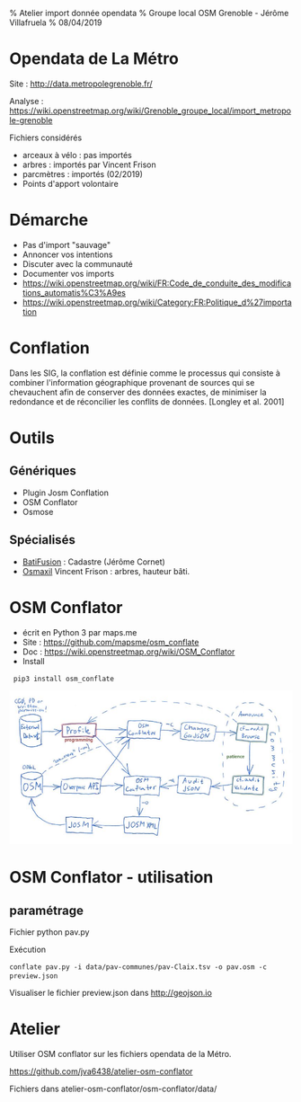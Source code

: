 % Atelier import donnée opendata
% Groupe local OSM Grenoble - Jérôme Villafruela
% 08/04/2019

# Opendata de La Métro

Site : http://data.metropolegrenoble.fr/

Analyse : https://wiki.openstreetmap.org/wiki/Grenoble_groupe_local/import_metropole-grenoble

Fichiers considérés

- arceaux à vélo : pas importés
- arbres : importés par Vincent Frison 
- parcmètres : importés (02/2019)
- Points d'apport volontaire 

# Démarche 

- Pas d'import "sauvage"
- Annoncer vos intentions
- Discuter avec la communauté
- Documenter vos imports
- https://wiki.openstreetmap.org/wiki/FR:Code_de_conduite_des_modifications_automatis%C3%A9es 
- https://wiki.openstreetmap.org/wiki/Category:FR:Politique_d%27importation


# Conflation

Dans les SIG, la conflation est définie comme le processus qui consiste à combiner l'information géographique provenant de sources qui se chevauchent afin de conserver des données exactes, de minimiser la redondance et de réconcilier les conflits de données. [Longley et al. 2001]

# Outils

## Génériques

- Plugin Josm Conflation
- OSM Conflator
- Osmose

## Spécialisés

- [BatiFusion](https://github.com/jecor/bati-fusion) : Cadastre (Jérôme Cornet)
- [Osmaxil](https://github.com/vince-from-nice/osmaxil) Vincent Frison : arbres, hauteur bâti.

# OSM Conflator

* écrit en Python 3 par maps.me 
* Site : https://github.com/mapsme/osm_conflate
* Doc : https://wiki.openstreetmap.org/wiki/OSM_Conflator
* Install 
````
 pip3 install osm_conflate
 ````

![workflow](images/conflate_audit_chart.jpg)

# OSM Conflator - utilisation

## paramétrage

Fichier python pav.py


Exécution

````
conflate pav.py -i data/pav-communes/pav-Claix.tsv -o pav.osm -c preview.json
````

Visualiser le fichier preview.json dans http://geojson.io 

# Atelier

Utiliser OSM conflator sur les fichiers opendata de la Métro.

https://github.com/jva6438/atelier-osm-conflator 

Fichiers dans atelier-osm-conflator/osm-conflator/data/


